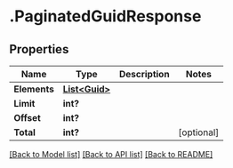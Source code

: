 # .PaginatedGuidResponse
## Properties

Name | Type | Description | Notes
------------ | ------------- | ------------- | -------------
**Elements** | [**List&lt;Guid&gt;**](Guid.md) |  | 
**Limit** | **int?** |  | 
**Offset** | **int?** |  | 
**Total** | **int?** |  | [optional] 

[[Back to Model list]](../README.md#documentation-for-models) [[Back to API list]](../README.md#documentation-for-api-endpoints) [[Back to README]](../README.md)

